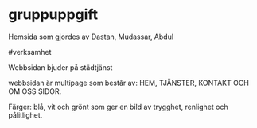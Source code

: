 # gruppuppgift
Hemsida som gjordes av Dastan, Mudassar, Abdul

#verksamhet

Webbsidan bjuder på städtjänst

webbsidan är multipage som består av: HEM, TJÄNSTER, KONTAKT OCH OM OSS SIDOR.

Färger: blå, vit och grönt som ger en bild av trygghet, renlighet och pålitlighet.
